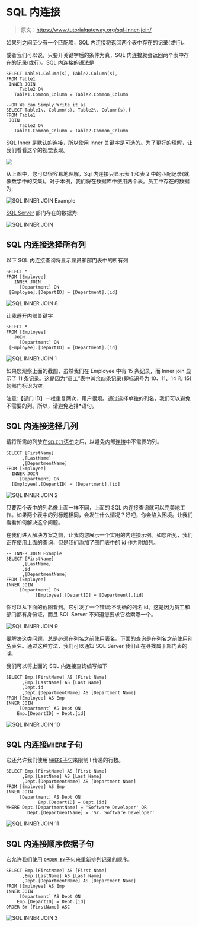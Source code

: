 # SQL 内连接

> 原文：<https://www.tutorialgateway.org/sql-inner-join/>

如果列之间至少有一个匹配项，SQL 内连接将返回两个表中存在的记录(或行)。

或者我们可以说，只要开关键字后的条件为真，SQL 内连接就会返回两个表中存在的记录(或行)。SQL 内连接的语法是

```
SELECT Table1.Column(s), Table2.Column(s),
FROM Table1
 INNER JOIN
     Table2 ON
   Table1.Common_Column = Table2.Common_Column

--OR We can Simply Write it as
SELECT Table1\. Column(s), Table2\. Column(s),f
FROM Table1
 JOIN
     Table2 ON
   Table1.Common_Column = Table2.Common_Column
```

SQL Inner 是默认的连接，所以使用 Inner 关键字是可选的。为了更好的理解，让我们看看这个的视觉表现。

![](img/ab6c2b9e608b3d207465b31b7ffc6ec5.png)

从上图中，您可以很容易地理解，Sql 内连接只显示表 1 和表 2 中的匹配记录(就像数学中的交集)。对于本例，我们将在数据库中使用两个表。员工中存在的数据为:

![SQL INNER JOIN Example](img/0818dbcbb8a8dbe7dd9cff0fa2bed373.png)

[SQL Server](https://www.tutorialgateway.org/sql/) 部门存在的数据为:

![SQL INNER JOIN](img/aff47d2ce5cff6a22067a68da5303b1c.png)

## SQL 内连接选择所有列

以下 SQL 内连接查询将显示雇员和部门表中的所有列

```
SELECT *
FROM [Employee]
   INNER JOIN
     [Department] ON
 [Employee].[DepartID] = [Department].[id]
```

![SQL INNER JOIN 8](img/d3fb57bd8ca608c08d7cbdbb2a4dec51.png)

让我避开内部关键字

```
SELECT *
FROM [Employee]
   JOIN
     [Department] ON
 [Employee].[DepartID] = [Department].[id]
```

![SQL INNER JOIN 1](img/a72d112b79a99fdc698318440063e791.png)

如果您观察上面的截图，虽然我们在 Employee 中有 15 条记录，而 Inner join 显示了 11 条记录。这是因为“员工”表中其余四条记录(即标识号为 10、11、14 和 15)的部门标识为空。

注意:【部门 ID】一栏重复两次，用户很烦。通过选择单独的列名，我们可以避免不需要的列。所以，请避免选择*语句。

## SQL 内连接选择几列

请将所需的列放在[`SELECT`语句](https://www.tutorialgateway.org/sql-select-statement/)之后，以避免内部[连接](https://www.tutorialgateway.org/sql-joins/)中不需要的列。

```
SELECT [FirstName]
      ,[LastName]
      ,[DepartmentName]
FROM [Employee]
  INNER JOIN
     [Department] ON
  [Employee].[DepartID] = [Department].[id]
```

![SQL INNER JOIN 2](img/b2ab5b73c88d43e23d3773d6344d68ad.png)

只要两个表中的列名像上面一样不同，上面的 SQL 内连接查询就可以完美地工作。如果两个表中的列标题相同，会发生什么情况？好吧，你会陷入困境。让我们看看如何解决这个问题。

在我们进入解决方案之前，让我向您展示一个实用的内连接示例。如您所见，我们正在使用上面的查询，但是我们添加了部门表中的 id 作为附加列。

```
-- INNER JOIN Example
SELECT [FirstName]
      ,[LastName]
      ,id
      ,[DepartmentName]
FROM [Employee]
INNER JOIN
     [Department] ON
           [Employee].[DepartID] = [Department].[id]
```

你可以从下面的截图看到。它引发了一个错误:不明确的列名 id。这是因为员工和部门都有身份证。而且 SQL Server 不知道您要求它检索哪一个。

![SQL INNER JOIN 9](img/c8d23eefbc42469ad487b4361fe152b5.png)

要解决这类问题，总是必须在列名之前使用表名。下面的查询是在列名之前使用[别名](https://www.tutorialgateway.org/sql-alias/)表名。通过这种方法，我们可以通知 SQL Server 我们正在寻找属于部门表的 id。

我们可以将上面的 SQL 内连接查询编写如下

```
SELECT Emp.[FirstName] AS [First Name]
      ,Emp.[LastName] AS [Last Name]
	  ,Dept.id 
      ,Dept.[DepartmentName] AS [Department Name]
FROM [Employee] AS Emp
INNER JOIN
     [Department] AS Dept ON
    Emp.[DepartID] = Dept.[id]
```

![SQL INNER JOIN 10](img/11f58b7f8b556f18913a51b462320f95.png)

## SQL 内连接`WHERE`子句

它还允许我们使用 [`WHERE`子句](https://www.tutorialgateway.org/sql-where-clause/)来限制 I 传递的行数。

```
SELECT Emp.[FirstName] AS [First Name]
      ,Emp.[LastName] AS [Last Name]
      ,Dept.[DepartmentName] AS [Department Name]
FROM [Employee] AS Emp
INNER JOIN
     [Department] AS Dept ON
			Emp.[DepartID] = Dept.[id]
WHERE Dept.[DepartmentName] = 'Software Developer' OR
		Dept.[DepartmentName] = 'Sr. Software Developer'
```

![SQL INNER JOIN 11](img/025e297640e022423ff58537001eb5a0.png)

## SQL 内连接顺序依据子句

它允许我们使用 [`ORDER BY`子句](https://www.tutorialgateway.org/sql-order-by-clause/)来重新排列记录的顺序。

```
SELECT Emp.[FirstName] AS [First Name]
      ,Emp.[LastName] AS [Last Name]
      ,Dept.[DepartmentName] AS [Department Name]
FROM [Employee] AS Emp
INNER JOIN
     [Department] AS Dept ON
    Emp.[DepartID] = Dept.[id]
ORDER BY [FirstName] ASC
```

![SQL INNER JOIN 3](img/c75dc3c51996f767d95771d43ea283b7.png)